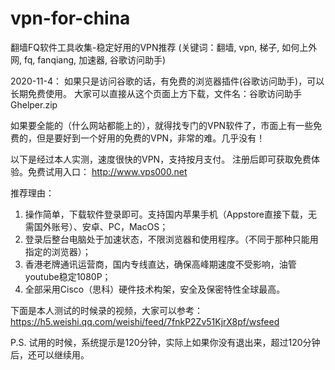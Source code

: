 # vpn-for-china
翻墙FQ软件工具收集-稳定好用的VPN推荐
(关键词：翻墙, vpn, 梯子, 如何上外网, fq, fanqiang, 加速器, 谷歌访问助手)



2020-11-4：
如果只是访问谷歌的话，有免费的浏览器插件(谷歌访问助手)，可以长期免费使用。
大家可以直接从这个页面上方下载，文件名：谷歌访问助手Ghelper.zip


如果要全能的（什么网站都能上的），就得找专门的VPN软件了，市面上有一些免费的，但是要好到一个好用的免费的VPN，非常的难。几乎没有！

以下是经过本人实测，速度很快的VPN，支持按月支付。
注册后即可获取免费体验。免费试用入口：
http://www.vps000.net

推荐理由：
1. 操作简单，下载软件登录即可。支持国内苹果手机（Appstore直接下载，无需国外账号）、安卓、PC，MacOS；
2. 登录后整台电脑处于加速状态，不限浏览器和使用程序。（不同于那种只能用指定的浏览器）；
3. 香港老牌通讯运营商，国内专线直达，确保高峰期速度不受影响，油管youtube稳定1080P；
4. 全部采用Cisco（思科）硬件技术构架，安全及保密特性全球最高。

下面是本人测试的时候录的视频，大家可以参考：
https://h5.weishi.qq.com/weishi/feed/7fnkP2Zv51KjrX8pf/wsfeed

P.S. 试用的时候，系统提示是120分钟，实际上如果你没有退出来，超过120分钟后，还可以继续用。


